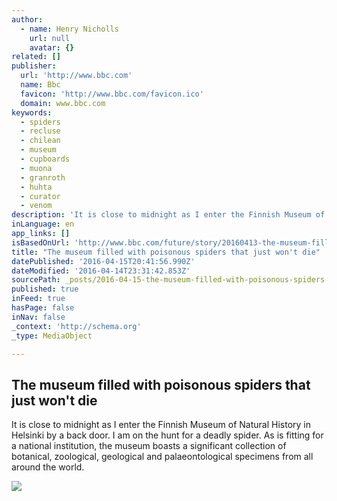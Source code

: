 ```yaml
---
author:
  - name: Henry Nicholls
    url: null
    avatar: {}
related: []
publisher:
  url: 'http://www.bbc.com'
  name: Bbc
  favicon: 'http://www.bbc.com/favicon.ico'
  domain: www.bbc.com
keywords:
  - spiders
  - recluse
  - chilean
  - museum
  - cupboards
  - muona
  - granroth
  - huhta
  - curator
  - venom
description: 'It is close to midnight as I enter the Finnish Museum of Natural History in Helsinki by a back door. I am on the hunt for a deadly spider. As is fitting for a national institution, the museum boasts a significant collection of botanical, zoological, geological and palaeontological specimens from all around the world.'
inLanguage: en
app_links: []
isBasedOnUrl: 'http://www.bbc.com/future/story/20160413-the-museum-filled-with-poisonous-spiders-that-just-wont-die?ocid=ww.social.link.facebook'
title: "The museum filled with poisonous spiders that just won't die"
datePublished: '2016-04-15T20:41:56.990Z'
dateModified: '2016-04-14T23:31:42.853Z'
sourcePath: _posts/2016-04-15-the-museum-filled-with-poisonous-spiders-that-just-wont-die.md
published: true
inFeed: true
hasPage: false
inNav: false
_context: 'http://schema.org'
_type: MediaObject

---
```

<article style=""><h1>The museum filled with poisonous spiders that just won't die</h1><p>It is close to midnight as I enter the Finnish Museum of Natural History in Helsinki by a back door. I am on the hunt for a deadly spider. As is fitting for a national institution, the museum boasts a significant collection of botanical, zoological, geological and palaeontological specimens from all around the world.</p><img src="http://ichef.bbci.co.uk/wwfeatures/624_351/images/live/p0/3q/v2/p03qv252.jpg" /></article>